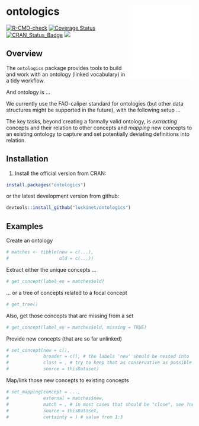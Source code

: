 
<!-- README.md is generated from README.Rmd. Please edit that file -->

# ontologics <a href='https://github.com/luckinet/ontologics/'><img src='man/figures/logo.svg' align="right" height="200" /></a>

<!-- badges: start -->

[![R-CMD-check](https://github.com/luckinet/ontologics/workflows/R-CMD-check/badge.svg)](https://github.com/luckinet/ontologics/actions)
[![Coverage
Status](https://codecov.io/gh/luckinet/ontologics/branch/master/graph/badge.svg)](https://codecov.io/github/luckinet/ontologics?branch=master)
[![CRAN_Status_Badge](http://www.r-pkg.org/badges/version/ontologics)](https://cran.r-project.org/package=ontologics)
[![](http://cranlogs.r-pkg.org/badges/grand-total/ontologics)](https://cran.r-project.org/package=geometr)

<!-- badges: end -->

## Overview

The `ontologics` package provides tools to build and work with an
ontology (linked vocabulary) in a tidy workflow.

And ontology is …

We currently use the FAO-caliper standard for ontologies (but other data
structures might be supported in the future), with the following setup …

The key tasks, beyond creating a formally valid ontology, is
*extracting* concepts and their relation to other concepts and *mapping*
new concepts to an existing ontology to capture and set potentially
deviating definitions into relation.

## Installation

1)  Install the official version from CRAN:

``` r
install.packages("ontologics")
```

or the latest development version from github:

``` r
devtools::install_github("luckinet/ontologics")
```

<!-- 2) The [vignette](https://ehrmanns.github.io/geometr/articles/geometr.html) gives an in depth introduction, explains the take on interoperability and discusses the spatial class `geom` that comes with `geometr`. -->
<!-- 3) Have fun being a [geometer](https://en.wikipedia.org/wiki/List_of_geometers)\! -->

## Examples

Create an ontology

``` r
# matches <- tibble(new = c(...),
#                   old = c(...))
```

Extract either the unique concepts …

``` r
# get_concept(label_en = matches$old)
```

… or a tree of concepts related to a focal concept

``` r
# get_tree()
```

Also, get those concepts that are missing from a set

``` r
# get_concept(label_en = matches$old, missing = TRUE)
```

Provide new concepts (that are so far unlinked)

``` r
# set_concept(new = c(),
#             broader = c(), # the labels 'new' should be nested into
#             class = , # try to keep that as conservative as possible and only come up with new classes, if really needed
#             source = thisDataset)
```

Map/link those new concepts to existing concepts

``` r
# set_mapping(concept = ...,
#             external = matches$new,
#             match = , # in most cases that should be "close", see ?newMapping
#             source = thisDataset,
#             certainty = ) # value from 1:3
```

